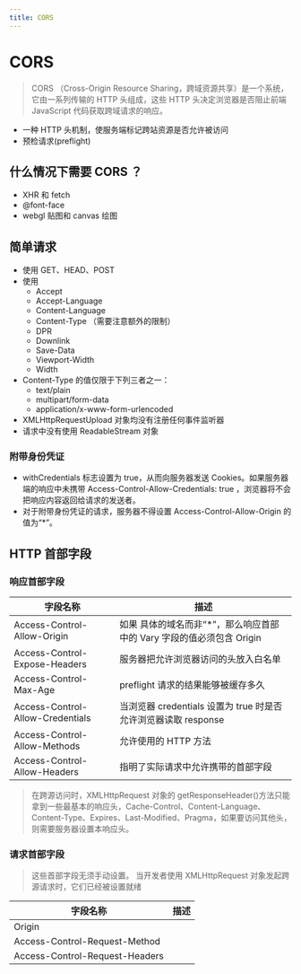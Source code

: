 ```yaml
---
title: CORS
---
```


# CORS

> CORS （Cross-Origin Resource Sharing，跨域资源共享）是一个系统，它由一系列传输的 HTTP 头组成，这些 HTTP 头决定浏览器是否阻止前端 JavaScript 代码获取跨域请求的响应。

- 一种 HTTP 头机制，使服务端标记跨站资源是否允许被访问
- 预检请求(preflight)

## 什么情况下需要 CORS ？

- XHR 和 fetch
- @font-face
- webgl 贴图和 canvas 绘图

## 简单请求

- 使用 GET、HEAD、POST
- 使用
  - Accept
  - Accept-Language
  - Content-Language
  - Content-Type （需要注意额外的限制）
  - DPR
  - Downlink
  - Save-Data
  - Viewport-Width
  - Width
- Content-Type 的值仅限于下列三者之一：
  - text/plain
  - multipart/form-data
  - application/x-www-form-urlencoded
- XMLHttpRequestUpload 对象均没有注册任何事件监听器
- 请求中没有使用 ReadableStream 对象

### 附带身份凭证

- withCredentials 标志设置为 true，从而向服务器发送 Cookies。如果服务器端的响应中未携带 Access-Control-Allow-Credentials: true ，浏览器将不会把响应内容返回给请求的发送者。
- 对于附带身份凭证的请求，服务器不得设置 Access-Control-Allow-Origin 的值为“\*”。

## HTTP 首部字段

### 响应首部字段

| 字段名称                         | 描述                                                                   |
| -------------------------------- | ---------------------------------------------------------------------- |
| Access-Control-Allow-Origin      | 如果 具体的域名而非“\*”，那么响应首部中的 Vary 字段的值必须包含 Origin |
| Access-Control-Expose-Headers    | 服务器把允许浏览器访问的头放入白名单                                   |
| Access-Control-Max-Age           | preflight 请求的结果能够被缓存多久                                     |
| Access-Control-Allow-Credentials | 当浏览器 credentials 设置为 true 时是否允许浏览器读取 response         |
| Access-Control-Allow-Methods     | 允许使用的 HTTP 方法                                                   |
| Access-Control-Allow-Headers     | 指明了实际请求中允许携带的首部字段                                     |

> 在跨源访问时，XMLHttpRequest 对象的 getResponseHeader()方法只能拿到一些最基本的响应头，Cache-Control、Content-Language、Content-Type、Expires、Last-Modified、Pragma，如果要访问其他头，则需要服务器设置本响应头。

### 请求首部字段

> 这些首部字段无须手动设置。 当开发者使用 XMLHttpRequest 对象发起跨源请求时，它们已经被设置就绪

| 字段名称                       | 描述 |
| ------------------------------ | ---- |
| Origin                         |      |
| Access-Control-Request-Method  |      |
| Access-Control-Request-Headers |      |
